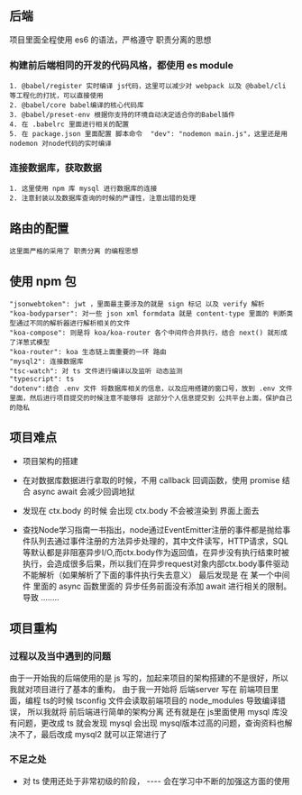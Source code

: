 ## 后端
  项目里面全程使用 es6 的语法，严格遵守 职责分离的思想
  ### 构建前后端相同的开发的代码风格，都使用 es module
    1. @babel/register 实时编译 js代码，这里可以减少对 webpack 以及 @babel/cli 等工程化的打扰，可以直接使用
    2. @babel/core babel编译的核心代码库 
    3. @babel/preset-env 根据你支持的环境自动决定适合你的Babel插件
    4. 在 .babelrc 里面进行相关的配置
    5. 在 package.json 里面配置 脚本命令  "dev": "nodemon main.js"，这里还是用 nodemon 对node代码的实时编译
  
  ### 连接数据库，获取数据
    1. 这里使用 npm 库 mysql 进行数据库的连接
    2. 注意封装以及数据库查询的时候的严谨性，注意出错的处理

  ## 路由的配置
    这里面严格的采用了 职责分离 的编程思想

  ## 使用 npm 包 
    "jsonwebtoken": jwt ，里面最主要涉及的就是 sign 标记 以及 verify 解析
    "koa-bodyparser": 对一些 json xml formdata 就是 content-type 里面的 判断类型通过不同的解析器进行解析相关的文件 
    "koa-compose": 则是将 koa/koa-router 各个中间件合并执行，结合 next() 就形成了洋葱式模型
    "koa-router": koa 生态链上面重要的一环 路由
    "mysql2": 连接数据库 
    "tsc-watch": 对 ts 文件进行编译以及监听 动态监测
    "typescript": ts
    "dotenv":结合 .env 文件 将数据库相关的信息，以及应用搭建的窗口号，放到 .env 文件里面，然后进行项目提交的时候注意不能够将 这部分个人信息提交到 公共平台上面，保护自己的隐私 
  

    




## 项目难点
  - 项目架构的搭建  

  - 在对数据库数据进行拿取的时候，不用 callback 回调函数，使用 promise 结合 async await 会减少回调地狱

  - 发现在 ctx.body 的时候 会出现 ctx.body 不会被渲染到 界面上面去
  - 查找Node学习指南一书指出，node通过EventEmitter注册的事件都是抛给事件队列去通过事件注册的方法异步处理的，其中文件读写，HTTP请求，SQL等默认都是非阻塞异步I/O,而ctx.body作为返回值，在异步没有执行结束时被执行，会造成很多后果，所以我们在异步request对象内部ctx.body事件驱动不能解析（如果解析了下面的事件执行失去意义）
    最后发现是 在 某一个中间件 里面的 async 函数里面的 异步任务前面没有添加 await 进行相关的限制。导致 ........
  


## 项目重构
  ### 过程以及当中遇到的问题
  由于一开始我的后端使用的是 js 写的，加起来项目的架构搭建的不是很好，所以我就对项目进行了基本的重构，
  由于我一开始将 后端server 写在 前端项目里面，编程 ts的时候 tsconfig 文件会读取前端项目的 node_modules 导致编译错误，
  所以我就将 前后端进行简单的架构分离
  还有就是在 js里面使用 mysql 库没有问题，更改成 ts 就会发现 mysql 会出现 mysql版本过高的问题，查询资料也解决不了，最后改成 mysql2 就可以正常进行了






### 不足之处
  - 对 ts 使用还处于非常初级的阶段，      ---- 会在学习中不断的加强这方面的使用 